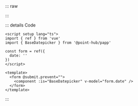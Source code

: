 ::: raw

<DatepickerExample />

:::

::: details Code

```vue
<script setup lang="ts">
import { ref } from 'vue'
import { BaseDatepicker } from '@point-hub/papp'

const form = ref({
  date: ''
})
</script>

<template>
  <form @submit.prevent="">
    <component :is="BaseDatepicker" v-model="form.date" />
  </form>
</template>
```

:::
